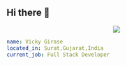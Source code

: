 ## Hi there 👋


<p align="center">
  <img src="https://capsule-render.vercel.app/api?type=waving&height=100&color=gradient&text=Hey%20Everyone"/>
</p>

```yaml
name: Vicky Girase
located_in: Surat,Gujarat,India
current_job: Full Stack Developer
```
